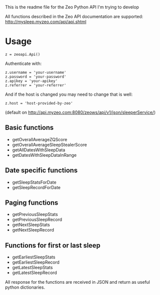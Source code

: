 This is the readme file for the Zeo Python API I'm trying to develop

All functions described in the Zeo API documentation are supported: http://mysleep.myzeo.com/api/api.shtml

# Usage

	z = zeoapi.Api()

Authenticate with:

	z.username = 'your-username'
	z.password = 'your-password'
	z.apikey = 'your-apikey'
	z.referrer = 'your-referrer'

And if the host is changed you may need to change that is well:

	z.host = 'host-provided-by-zeo'
	
(default on http://api.myzeo.com:8080/zeows/api/v1/json/sleeperService/)


## Basic functions

*	getOverallAverageZQScore
*	getOverallAverageSleepStealerScore
*	getAllDatesWithSleepData
*	getDatesWithSleepDataInRange
	
## Date specific functions
	
*	getSleepStatsForDate
*	getSleepRecordForDate
	
## Paging functions
	
*	getPreviousSleepStats
*	getPreviousSleepRecord
*	getNextSleepStats
*	getNextSleepRecord
	
## Functions for first or last sleep

*	getEarliestSleepStats
*	getEarliestSleepRecord
*	getLatestSleepStats
*	getLatestSleepRecord
	
All response for the functions are received in JSON and return as useful python dictionaries.
